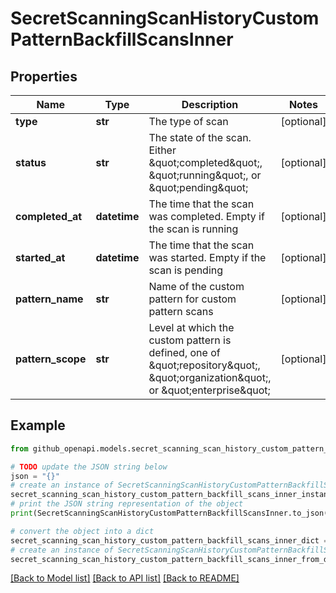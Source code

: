 # SecretScanningScanHistoryCustomPatternBackfillScansInner


## Properties

Name | Type | Description | Notes
------------ | ------------- | ------------- | -------------
**type** | **str** | The type of scan | [optional] 
**status** | **str** | The state of the scan. Either \&quot;completed\&quot;, \&quot;running\&quot;, or \&quot;pending\&quot; | [optional] 
**completed_at** | **datetime** | The time that the scan was completed. Empty if the scan is running | [optional] 
**started_at** | **datetime** | The time that the scan was started. Empty if the scan is pending | [optional] 
**pattern_name** | **str** | Name of the custom pattern for custom pattern scans | [optional] 
**pattern_scope** | **str** | Level at which the custom pattern is defined, one of \&quot;repository\&quot;, \&quot;organization\&quot;, or \&quot;enterprise\&quot; | [optional] 

## Example

```python
from github_openapi.models.secret_scanning_scan_history_custom_pattern_backfill_scans_inner import SecretScanningScanHistoryCustomPatternBackfillScansInner

# TODO update the JSON string below
json = "{}"
# create an instance of SecretScanningScanHistoryCustomPatternBackfillScansInner from a JSON string
secret_scanning_scan_history_custom_pattern_backfill_scans_inner_instance = SecretScanningScanHistoryCustomPatternBackfillScansInner.from_json(json)
# print the JSON string representation of the object
print(SecretScanningScanHistoryCustomPatternBackfillScansInner.to_json())

# convert the object into a dict
secret_scanning_scan_history_custom_pattern_backfill_scans_inner_dict = secret_scanning_scan_history_custom_pattern_backfill_scans_inner_instance.to_dict()
# create an instance of SecretScanningScanHistoryCustomPatternBackfillScansInner from a dict
secret_scanning_scan_history_custom_pattern_backfill_scans_inner_from_dict = SecretScanningScanHistoryCustomPatternBackfillScansInner.from_dict(secret_scanning_scan_history_custom_pattern_backfill_scans_inner_dict)
```
[[Back to Model list]](../README.md#documentation-for-models) [[Back to API list]](../README.md#documentation-for-api-endpoints) [[Back to README]](../README.md)


